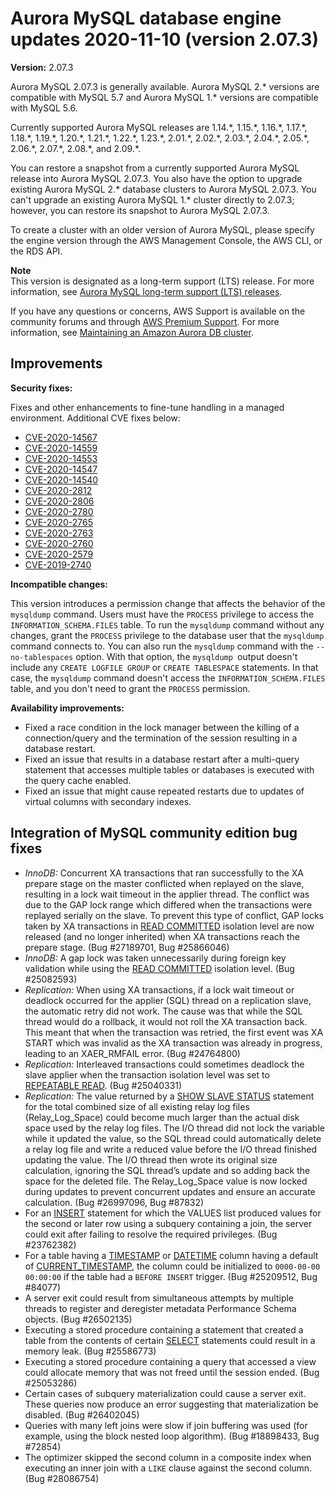 # Aurora MySQL database engine updates 2020\-11\-10 \(version 2\.07\.3\)<a name="AuroraMySQL.Updates.2073"></a>

**Version:** 2\.07\.3

Aurora MySQL 2\.07\.3 is generally available\. Aurora MySQL 2\.\* versions are compatible with MySQL 5\.7 and Aurora MySQL 1\.\* versions are compatible with MySQL 5\.6\.

 Currently supported Aurora MySQL releases are 1\.14\.\*, 1\.15\.\*, 1\.16\.\*, 1\.17\.\*, 1\.18\.\*, 1\.19\.\*, 1\.20\.\*, 1\.21\.\*, 1\.22\.\*, 1\.23\.\*, 2\.01\.\*, 2\.02\.\*, 2\.03\.\*, 2\.04\.\*, 2\.05\.\*, 2\.06\.\*, 2\.07\.\*, 2\.08\.\*, and 2\.09\.\*\. 

 You can restore a snapshot from a currently supported Aurora MySQL release into Aurora MySQL 2\.07\.3\. You also have the option to upgrade existing Aurora MySQL 2\.\* database clusters to Aurora MySQL 2\.07\.3\. You can't upgrade an existing Aurora MySQL 1\.\* cluster directly to 2\.07\.3; however, you can restore its snapshot to Aurora MySQL 2\.07\.3\. 

 To create a cluster with an older version of Aurora MySQL, please specify the engine version through the AWS Management Console, the AWS CLI, or the RDS API\. 

**Note**  
 This version is designated as a long\-term support \(LTS\) release\. For more information, see [Aurora MySQL long\-term support \(LTS\) releases](AuroraMySQL.Updates.Versions.md#AuroraMySQL.Updates.LTS)\. 

If you have any questions or concerns, AWS Support is available on the community forums and through [AWS Premium Support](http://aws.amazon.com/support)\. For more information, see [Maintaining an Amazon Aurora DB cluster](USER_UpgradeDBInstance.Maintenance.md)\.

## Improvements<a name="AuroraMySQL.Updates.2073.Improvements"></a>

 **Security fixes:** 

 Fixes and other enhancements to fine\-tune handling in a managed environment\. Additional CVE fixes below: 
+ [CVE\-2020\-14567](https://cve.mitre.org/cgi-bin/cvename.cgi?name=CVE-2020-14567)
+ [CVE\-2020\-14559](https://cve.mitre.org/cgi-bin/cvename.cgi?name=CVE-2020-14559)
+ [CVE\-2020\-14553](https://cve.mitre.org/cgi-bin/cvename.cgi?name=CVE-2020-14553)
+ [CVE\-2020\-14547](https://cve.mitre.org/cgi-bin/cvename.cgi?name=CVE-2020-14547)
+ [CVE\-2020\-14540](https://cve.mitre.org/cgi-bin/cvename.cgi?name=CVE-2020-14540)
+ [CVE\-2020\-2812](https://cve.mitre.org/cgi-bin/cvename.cgi?name=CVE-2020-2812)
+ [CVE\-2020\-2806](https://cve.mitre.org/cgi-bin/cvename.cgi?name=CVE-2020-2806)
+ [CVE\-2020\-2780](https://cve.mitre.org/cgi-bin/cvename.cgi?name=CVE-2020-2780)
+ [CVE\-2020\-2765](https://cve.mitre.org/cgi-bin/cvename.cgi?name=CVE-2020-2765)
+ [CVE\-2020\-2763](https://cve.mitre.org/cgi-bin/cvename.cgi?name=CVE-2020-2763)
+ [CVE\-2020\-2760](https://cve.mitre.org/cgi-bin/cvename.cgi?name=CVE-2020-2760)
+ [CVE\-2020\-2579](https://cve.mitre.org/cgi-bin/cvename.cgi?name=CVE-2020-2579)
+ [CVE\-2019\-2740](https://cve.mitre.org/cgi-bin/cvename.cgi?name=CVE-2019-2740)

 **Incompatible changes:** 

 This version introduces a permission change that affects the behavior of the `mysqldump` command\. Users must have the `PROCESS` privilege to access the `INFORMATION_SCHEMA.FILES` table\. To run the `mysqldump` command without any changes, grant the `PROCESS` privilege to the database user that the `mysqldump` command connects to\. You can also run the `mysqldump` command with the `--no-tablespaces` option\. With that option, the `mysqldump `output doesn't include any `CREATE LOGFILE GROUP` or `CREATE TABLESPACE` statements\. In that case, the `mysqldump` command doesn't access the `INFORMATION_SCHEMA.FILES` table, and you don't need to grant the `PROCESS` permission\. 

 **Availability improvements:** 
+  Fixed a race condition in the lock manager between the killing of a connection/query and the termination of the session resulting in a database restart\. 
+  Fixed an issue that results in a database restart after a multi\-query statement that accesses multiple tables or databases is executed with the query cache enabled\. 
+  Fixed an issue that might cause repeated restarts due to updates of virtual columns with secondary indexes\. 

## Integration of MySQL community edition bug fixes<a name="AuroraMySQL.Updates.2073.Patches"></a>
+  *InnoDB:* Concurrent XA transactions that ran successfully to the XA prepare stage on the master conflicted when replayed on the slave, resulting in a lock wait timeout in the applier thread\. The conflict was due to the GAP lock range which differed when the transactions were replayed serially on the slave\. To prevent this type of conflict, GAP locks taken by XA transactions in [READ COMMITTED](https://dev.mysql.com/doc/refman/5.7/en/innodb-transaction-isolation-levels.html#isolevel_read-committed) isolation level are now released \(and no longer inherited\) when XA transactions reach the prepare stage\. \(Bug \#27189701, Bug \#25866046\) 
+  *InnoDB:* A gap lock was taken unnecessarily during foreign key validation while using the [READ COMMITTED](https://dev.mysql.com/doc/refman/5.7/en/innodb-transaction-isolation-levels.html#isolevel_read-committed) isolation level\. \(Bug \#25082593\) 
+  *Replication:* When using XA transactions, if a lock wait timeout or deadlock occurred for the applier \(SQL\) thread on a replication slave, the automatic retry did not work\. The cause was that while the SQL thread would do a rollback, it would not roll the XA transaction back\. This meant that when the transaction was retried, the first event was XA START which was invalid as the XA transaction was already in progress, leading to an XAER\_RMFAIL error\. \(Bug \#24764800\) 
+  *Replication:* Interleaved transactions could sometimes deadlock the slave applier when the transaction isolation level was set to [REPEATABLE READ](https://dev.mysql.com/doc/refman/5.7/en/innodb-transaction-isolation-levels.html#isolevel_repeatable-read)\. \(Bug \#25040331\) 
+  *Replication:* The value returned by a [SHOW SLAVE STATUS](https://dev.mysql.com/doc/refman/5.6/en/show-slave-status.html) statement for the total combined size of all existing relay log files \(Relay\_Log\_Space\) could become much larger than the actual disk space used by the relay log files\. The I/O thread did not lock the variable while it updated the value, so the SQL thread could automatically delete a relay log file and write a reduced value before the I/O thread finished updating the value\. The I/O thread then wrote its original size calculation, ignoring the SQL thread’s update and so adding back the space for the deleted file\. The Relay\_Log\_Space value is now locked during updates to prevent concurrent updates and ensure an accurate calculation\. \(Bug \#26997096, Bug \#87832\) 
+  For an [INSERT](https://dev.mysql.com/doc/refman/5.7/en/insert.html) statement for which the VALUES list produced values for the second or later row using a subquery containing a join, the server could exit after failing to resolve the required privileges\. \(Bug \#23762382\) 
+  For a table having a [TIMESTAMP](https://dev.mysql.com/doc/refman/5.7/en/datetime.html) or [DATETIME](https://dev.mysql.com/doc/refman/5.7/en/datetime.html) column having a default of [CURRENT\_TIMESTAMP](https://dev.mysql.com/doc/refman/5.7/en/date-and-time-functions.html#function_current-timestamp), the column could be initialized to `0000-00-00 00:00:00` if the table had a `BEFORE INSERT` trigger\. \(Bug \#25209512, Bug \#84077\) 
+  A server exit could result from simultaneous attempts by multiple threads to register and deregister metadata Performance Schema objects\. \(Bug \#26502135\) 
+  Executing a stored procedure containing a statement that created a table from the contents of certain [SELECT](https://dev.mysql.com/doc/refman/5.7/en/select.html) statements could result in a memory leak\. \(Bug \#25586773\) 
+  Executing a stored procedure containing a query that accessed a view could allocate memory that was not freed until the session ended\. \(Bug \#25053286\) 
+  Certain cases of subquery materialization could cause a server exit\. These queries now produce an error suggesting that materialization be disabled\. \(Bug \#26402045\) 
+  Queries with many left joins were slow if join buffering was used \(for example, using the block nested loop algorithm\)\. \(Bug \#18898433, Bug \#72854\) 
+  The optimizer skipped the second column in a composite index when executing an inner join with a `LIKE` clause against the second column\. \(Bug \#28086754\) 